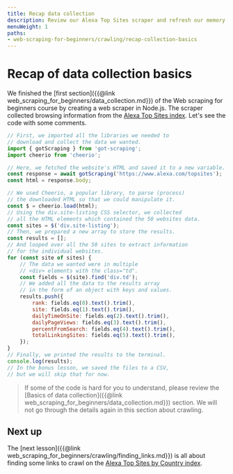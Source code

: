 ```yaml
---
title: Recap data collection
description: Review our Alexa Top Sites scraper and refresh our memory about its code and the programming techniques we used to collect data.
menuWeight: 1
paths:
- web-scraping-for-beginners/crawling/recap-collection-basics
---
```


# [](#recap) Recap of data collection basics

We finished the [first section]({{@link web_scraping_for_beginners/data_collection.md}}) of the Web scraping for beginners course by creating a web scraper in Node.js. The scraper collected browsing information from the [Alexa Top Sites index](https://www.alexa.com/topsites). Let's see the code with some comments.

```js
// First, we imported all the libraries we needed to
// download and collect the data we wanted.
import { gotScraping } from 'got-scraping';
import cheerio from 'cheerio';

// Here, we fetched the website's HTML and saved it to a new variable.
const response = await gotScraping('https://www.alexa.com/topsites');
const html = response.body;

// We used Cheerio, a popular library, to parse (process)
// the downloaded HTML so that we could manipulate it.
const $ = cheerio.load(html);
// Using the div.site-listing CSS selector, we collected
// all the HTML elements which contained the 50 websites data.
const sites = $('div.site-listing');
// Then, we prepared a new array to store the results.
const results = [];
// And looped over all the 50 sites to extract information
// for the individual websites.
for (const site of sites) {
    // The data we wanted were in multiple
    // <div> elements with the class="td".
    const fields = $(site).find('div.td');
    // We added all the data to the results array
    // in the form of an object with keys and values.
    results.push({
        rank: fields.eq(0).text().trim(),
        site: fields.eq(1).text().trim(),
        dailyTimeOnSite: fields.eq(2).text().trim(),
        dailyPageViews: fields.eq(3).text().trim(),
        percentFromSearch: fields.eq(4).text().trim(),
        totalLinkingSites: fields.eq(5).text().trim(),
    });
}
// Finally, we printed the results to the terminal.
console.log(results);
// In the bonus lesson, we saved the files to a CSV,
// but we will skip that for now.
```

> If some of the code is hard for you to understand, please review the [Basics of data collection]({{@link web_scraping_for_beginners/data_collection.md}}) section. We will not go through the details again in this section about crawling.

## [](#next) Next up

The [next lesson]({{@link web_scraping_for_beginners/crawling/finding_links.md}}) is all about finding some links to crawl on the <a href="https://www.alexa.com/topsites/countries" target="_blank">Alexa Top Sites by Country index</a>.
